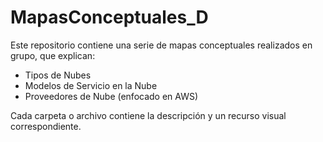 # MapasConceptuales_D
Este repositorio contiene una serie de mapas conceptuales realizados en grupo, que explican:

- Tipos de Nubes
- Modelos de Servicio en la Nube
- Proveedores de Nube (enfocado en AWS)

Cada carpeta o archivo contiene la descripción y un recurso visual correspondiente.

